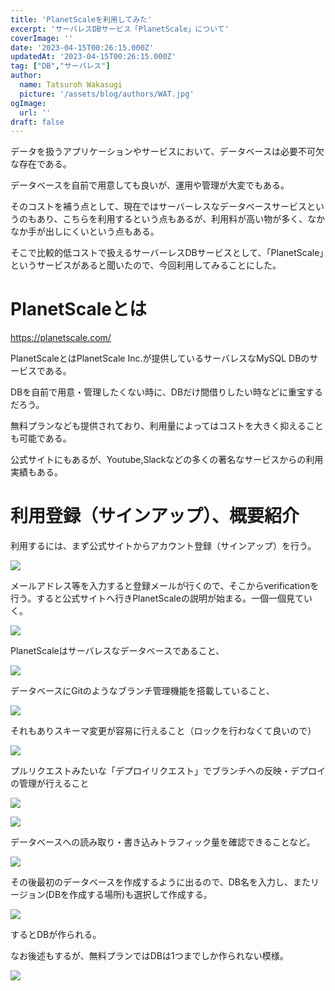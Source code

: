 ```yaml
---
title: 'PlanetScaleを利用してみた'
excerpt: 'サーバレスDBサービス「PlanetScale」について'
coverImage: ''
date: '2023-04-15T00:26:15.000Z'
updatedAt: '2023-04-15T00:26:15.000Z'
tag: ["DB","サーバレス"]
author:
  name: Tatsuroh Wakasugi
  picture: '/assets/blog/authors/WAT.jpg'
ogImage:
  url: ''
draft: false
---
```


データを扱うアプリケーションやサービスにおいて、データベースは必要不可欠な存在である。

データベースを自前で用意しても良いが、運用や管理が大変でもある。

そのコストを補う点として、現在ではサーバーレスなデータベースサービスというのもあり、こちらを利用するという点もあるが、利用料が高い物が多く、なかなか手が出しにくいという点もある。

そこで比較的低コストで扱えるサーバーレスDBサービスとして、「PlanetScale」というサービスがあると聞いたので、今回利用してみることにした。

# PlanetScaleとは

https://planetscale.com/

PlanetScaleとはPlanetScale Inc.が提供しているサーバレスなMySQL DBのサービスである。

DBを自前で用意・管理したくない時に、DBだけ間借りしたい時などに重宝するだろう。

無料プランなども提供されており、利用量によってはコストを大きく抑えることも可能である。

公式サイトにもあるが、Youtube,Slackなどの多くの著名なサービスからの利用実績もある。

# 利用登録（サインアップ）、概要紹介

利用するには、まず公式サイトからアカウント登録（サインアップ）を行う。

![](/assets/posts/planetScaleDB/signUp.png)

メールアドレス等を入力すると登録メールが行くので、そこからverificationを行う。すると公式サイトへ行きPlanetScaleの説明が始まる。一個一個見ていく。

![](/assets/posts/planetScaleDB/welcome.png)

PlanetScaleはサーバレスなデータベースであること、

![](/assets/posts/planetScaleDB/serverlessDB.png)

データベースにGitのようなブランチ管理機能を搭載していること、

![](/assets/posts/planetScaleDB/branchingFeature.png)

それもありスキーマ変更が容易に行えること（ロックを行わなくて良いので）

![](/assets/posts/planetScaleDB/nonBlockingSchemaChange.png)

プルリクエストみたいな「デプロイリクエスト」でブランチへの反映・デプロイの管理が行えること

![](/assets/posts/planetScaleDB/deployRequest.png)

![](/assets/posts/planetScaleDB/deployQueue.png)

データベースへの読み取り・書き込みトラフィック量を確認できることなど。

![](/assets/posts/planetScaleDB/ioTraffic.png)


その後最初のデータベースを作成するように出るので、DB名を入力し、またリージョン(DBを作成する場所)も選択して作成する。

![](/assets/posts/planetScaleDB/createDB.png)

するとDBが作られる。

なお後述もするが、無料プランではDBは1つまでしか作られない模様。

![](/assets/posts/planetScaleDB/oneFreeDB.png)

